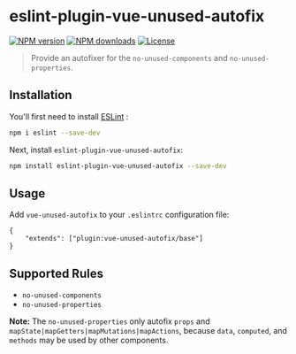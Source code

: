 # eslint-plugin-vue-unused-autofix

[![NPM version](https://img.shields.io/npm/v/eslint-plugin-vue-unused-autofix.svg?style=flat)](https://npmjs.org/package/eslint-plugin-vue-unused-autofix)
[![NPM downloads](https://img.shields.io/npm/dm/eslint-plugin-vue-unused-autofix.svg?style=flat)](https://npmjs.org/package/eslint-plugin-vue-unused-autofix)
[![License](https://img.shields.io/github/license/KID-joker/eslint-plugin-vue-unused-autofix.svg?style=flat)](https://github.com/KID-joker/eslint-plugin-vue-unused-autofix/blob/main/LICENSE)

> Provide an autofixer for the `no-unused-components` and `no-unused-properties`.

## Installation

You'll first need to install [ESLint](http://eslint.org) :

```bash
npm i eslint --save-dev
```

Next, install `eslint-plugin-vue-unused-autofix`:

```bash
npm install eslint-plugin-vue-unused-autofix --save-dev
```

## Usage

Add `vue-unused-autofix` to your `.eslintrc` configuration file:

```jsonc
{
	"extends": ["plugin:vue-unused-autofix/base"]
}
```

## Supported Rules

-   `no-unused-components`
-   `no-unused-properties`

**Note:** The `no-unused-properties` only autofix `props` and `mapState|mapGetters|mapMutations|mapActions`, because `data`, `computed`, and `methods` may be used by other components.
